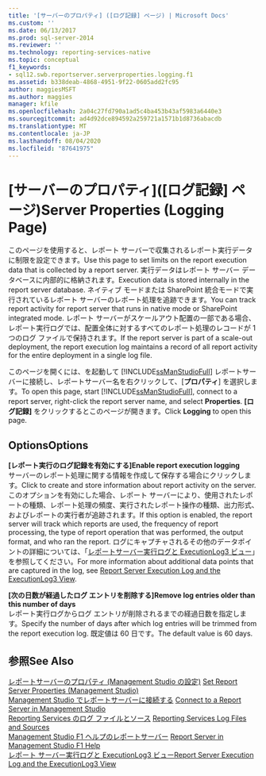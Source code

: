 ```yaml
---
title: '[サーバーのプロパティ] ([ログ記録] ページ) | Microsoft Docs'
ms.custom: ''
ms.date: 06/13/2017
ms.prod: sql-server-2014
ms.reviewer: ''
ms.technology: reporting-services-native
ms.topic: conceptual
f1_keywords:
- sql12.swb.reportserver.serverproperties.logging.f1
ms.assetid: b338deab-4868-4951-9f22-0605add2fc95
author: maggiesMSFT
ms.author: maggies
manager: kfile
ms.openlocfilehash: 2a04c27fd790a1ad5c4ba453b43af5983a6440e3
ms.sourcegitcommit: ad4d92dce894592a259721a1571b1d8736abacdb
ms.translationtype: MT
ms.contentlocale: ja-JP
ms.lasthandoff: 08/04/2020
ms.locfileid: "87641975"
---
```

# <a name="server-properties-logging-page"></a><span data-ttu-id="a8267-102">[サーバーのプロパティ]\([ログ記録] ページ)</span><span class="sxs-lookup"><span data-stu-id="a8267-102">Server Properties (Logging Page)</span></span>
  <span data-ttu-id="a8267-103">このページを使用すると、レポート サーバーで収集されるレポート実行データに制限を設定できます。</span><span class="sxs-lookup"><span data-stu-id="a8267-103">Use this page to set limits on the report execution data that is collected by a report server.</span></span> <span data-ttu-id="a8267-104">実行データはレポート サーバー データベースに内部的に格納されます。</span><span class="sxs-lookup"><span data-stu-id="a8267-104">Execution data is stored internally in the report server database.</span></span> <span data-ttu-id="a8267-105">ネイティブ モードまたは SharePoint 統合モードで実行されているレポート サーバーのレポート処理を追跡できます。</span><span class="sxs-lookup"><span data-stu-id="a8267-105">You can track report activity for report server that runs in native mode or SharePoint integrated mode.</span></span> <span data-ttu-id="a8267-106">レポート サーバーがスケールアウト配置の一部である場合、レポート実行ログでは、配置全体に対するすべてのレポート処理のレコードが 1 つのログ ファイルで保持されます。</span><span class="sxs-lookup"><span data-stu-id="a8267-106">If the report server is part of a scale-out deployment, the report execution log maintains a record of all report activity for the entire deployment in a single log file.</span></span>  
  
 <span data-ttu-id="a8267-107">このページを開くには、を起動して [!INCLUDE[ssManStudioFull](../../includes/ssmanstudiofull-md.md)] レポートサーバーに接続し、レポートサーバー名を右クリックして、[**プロパティ**] を選択します。</span><span class="sxs-lookup"><span data-stu-id="a8267-107">To open this page, start [!INCLUDE[ssManStudioFull](../../includes/ssmanstudiofull-md.md)], connect to a report server, right-click the report server name, and select **Properties**.</span></span> <span data-ttu-id="a8267-108">**[ログ記録]** をクリックするとこのページが開きます。</span><span class="sxs-lookup"><span data-stu-id="a8267-108">Click **Logging** to open this page.</span></span>  
  
## <a name="options"></a><span data-ttu-id="a8267-109">Options</span><span class="sxs-lookup"><span data-stu-id="a8267-109">Options</span></span>  
 <span data-ttu-id="a8267-110">**[レポート実行のログ記録を有効にする]**</span><span class="sxs-lookup"><span data-stu-id="a8267-110">**Enable report execution logging**</span></span>  
 <span data-ttu-id="a8267-111">サーバーのレポート処理に関する情報を作成して保存する場合にクリックします。</span><span class="sxs-lookup"><span data-stu-id="a8267-111">Click to create and store information about report activity on the server.</span></span> <span data-ttu-id="a8267-112">このオプションを有効にした場合、レポート サーバーにより、使用されたレポートの種類、レポート処理の頻度、実行されたレポート操作の種類、出力形式、およびレポートの実行者が追跡されます。</span><span class="sxs-lookup"><span data-stu-id="a8267-112">If this option is enabled, the report server will track which reports are used, the frequency of report processing, the type of report operation that was performed, the output format, and who ran the report.</span></span> <span data-ttu-id="a8267-113">ログにキャプチャされるその他のデータポイントの詳細については、「[レポートサーバー実行ログと ExecutionLog3 ビュー](../report-server/report-server-executionlog-and-the-executionlog3-view.md)」を参照してください。</span><span class="sxs-lookup"><span data-stu-id="a8267-113">For more information about additional data points that are captured in the log, see [Report Server Execution Log and the ExecutionLog3 View](../report-server/report-server-executionlog-and-the-executionlog3-view.md).</span></span>  
  
 <span data-ttu-id="a8267-114">**[次の日数が経過したログ エントリを削除する]**</span><span class="sxs-lookup"><span data-stu-id="a8267-114">**Remove log entries older than this number of days**</span></span>  
 <span data-ttu-id="a8267-115">レポート実行ログからログ エントリが削除されるまでの経過日数を指定します。</span><span class="sxs-lookup"><span data-stu-id="a8267-115">Specify the number of days after which log entries will be trimmed from the report execution log.</span></span> <span data-ttu-id="a8267-116">既定値は 60 日です。</span><span class="sxs-lookup"><span data-stu-id="a8267-116">The default value is 60 days.</span></span>  
  
## <a name="see-also"></a><span data-ttu-id="a8267-117">参照</span><span class="sxs-lookup"><span data-stu-id="a8267-117">See Also</span></span>  
 <span data-ttu-id="a8267-118">[レポートサーバーのプロパティ &#40;Management Studio の設定&#41;](set-report-server-properties-management-studio.md) </span><span class="sxs-lookup"><span data-stu-id="a8267-118">[Set Report Server Properties &#40;Management Studio&#41;](set-report-server-properties-management-studio.md) </span></span>  
 <span data-ttu-id="a8267-119">[Management Studio でレポートサーバーに接続する](connect-to-a-report-server-in-management-studio.md) </span><span class="sxs-lookup"><span data-stu-id="a8267-119">[Connect to a Report Server in Management Studio](connect-to-a-report-server-in-management-studio.md) </span></span>  
 <span data-ttu-id="a8267-120">[Reporting Services のログ ファイルとソース](../report-server/reporting-services-log-files-and-sources.md) </span><span class="sxs-lookup"><span data-stu-id="a8267-120">[Reporting Services Log Files and Sources](../report-server/reporting-services-log-files-and-sources.md) </span></span>  
 <span data-ttu-id="a8267-121">[Management Studio F1 ヘルプのレポートサーバー](report-server-in-management-studio-f1-help.md) </span><span class="sxs-lookup"><span data-stu-id="a8267-121">[Report Server in Management Studio F1 Help](report-server-in-management-studio-f1-help.md) </span></span>  
 [<span data-ttu-id="a8267-122">レポート サーバー実行ログと ExecutionLog3 ビュー</span><span class="sxs-lookup"><span data-stu-id="a8267-122">Report Server Execution Log and the ExecutionLog3 View</span></span>](../report-server/report-server-executionlog-and-the-executionlog3-view.md)  
  
  
